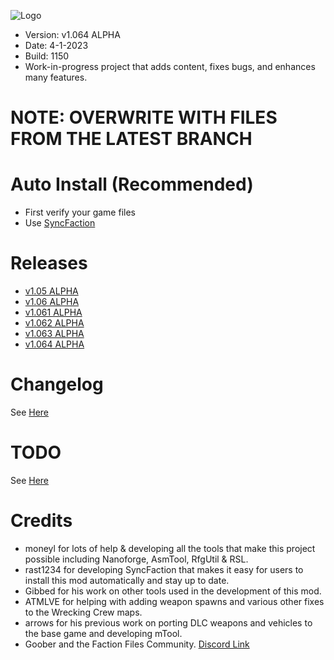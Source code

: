 
![Logo](https://raw.githubusercontent.com/CamoRF/Red-Faction-Guerrilla-Terraform-Patch/current/Logo_Temp.png?raw=true "Logo")

- Version: v1.064 ALPHA
- Date: 4-1-2023
- Build: 1150
- Work-in-progress project that adds content, fixes bugs, and enhances many features.

# NOTE: OVERWRITE WITH FILES FROM THE LATEST BRANCH

# Auto Install (Recommended)
- First verify your game files
- Use [SyncFaction](https://www.factionfiles.com/ff.php?action=file&id=6249) 

# Releases
- [v1.05 ALPHA](https://www.factionfiles.com/ff.php?action=file&id=6247)
- [v1.06 ALPHA](https://www.factionfiles.com/ff.php?action=file&id=6259)
- [v1.061 ALPHA](https://www.factionfiles.com/ff.php?action=file&id=6264)
- [v1.062 ALPHA](https://www.factionfiles.com/ff.php?action=file&id=6267)
- [v1.063 ALPHA](https://www.factionfiles.com/ff.php?action=file&id=6269)
- [v1.064 ALPHA](https://www.factionfiles.com/ff.php?action=file&id=6340)

# Changelog
See [Here](https://raw.githubusercontent.com/CamoRF/Red-Faction-Guerrilla-Terraform-Patch/current/changelog.txt)

# TODO
See [Here](https://raw.githubusercontent.com/CamoRF/Red-Faction-Guerrilla-Terraform-Patch/current/to_do_list.txt)

# Credits
- moneyl for lots of help & developing all the tools that make this project possible including Nanoforge, AsmTool, RfgUtil & RSL.
- rast1234 for developing SyncFaction that makes it easy for users to install this mod automatically and stay up to date.
- Gibbed for his work on other tools used in the development of this mod.
- ATMLVE for helping with adding weapon spawns and various other fixes to the Wrecking Crew maps.
- arrows for his previous work on porting DLC weapons and vehicles to the base game and developing mTool.
- Goober and the Faction Files Community. [Discord Link](https://discord.com/invite/factionfiles)
